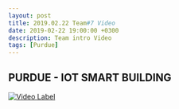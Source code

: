 ```yaml
---
layout: post
title: 2019.02.22 Team#7 Video
date: 2019-02-22 19:00:00 +0300
description: Team intro Video
tags: [Purdue]
---
```

  
  
## PURDUE - IOT SMART BUILDING  
[![Video Label](http://img.youtube.com/vi/3-w8PeEA7Mg/0.jpg)](https://youtu.be/3-w8PeEA7Mg)
